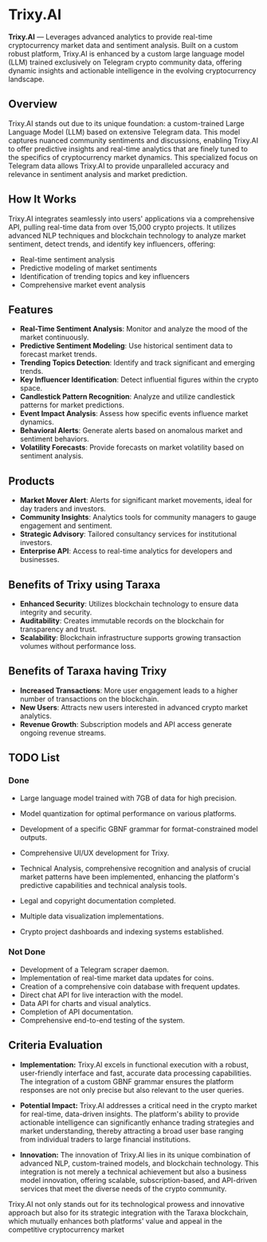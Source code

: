 # Trixy.AI

**Trixy.AI** — Leverages advanced analytics to provide real-time cryptocurrency market data and sentiment analysis. Built on a custom robust platform, Trixy.AI is enhanced by a custom large language model (LLM) trained exclusively on Telegram crypto community data, offering dynamic insights and actionable intelligence in the evolving cryptocurrency landscape.

## Overview

Trixy.AI stands out due to its unique foundation: a custom-trained Large Language Model (LLM) based on extensive Telegram data. This model captures nuanced community sentiments and discussions, enabling Trixy.AI to offer predictive insights and real-time analytics that are finely tuned to the specifics of cryptocurrency market dynamics. This specialized focus on Telegram data allows Trixy.AI to provide unparalleled accuracy and relevance in sentiment analysis and market prediction.

## How It Works

Trixy.AI integrates seamlessly into users' applications via a comprehensive API, pulling real-time data from over 15,000 crypto projects. It utilizes advanced NLP techniques and blockchain technology to analyze market sentiment, detect trends, and identify key influencers, offering:

- Real-time sentiment analysis
- Predictive modeling of market sentiments
- Identification of trending topics and key influencers
- Comprehensive market event analysis

## Features

- **Real-Time Sentiment Analysis**: Monitor and analyze the mood of the market continuously.
- **Predictive Sentiment Modeling**: Use historical sentiment data to forecast market trends.
- **Trending Topics Detection**: Identify and track significant and emerging trends.
- **Key Influencer Identification**: Detect influential figures within the crypto space.
- **Candlestick Pattern Recognition**: Analyze and utilize candlestick patterns for market predictions.
- **Event Impact Analysis**: Assess how specific events influence market dynamics.
- **Behavioral Alerts**: Generate alerts based on anomalous market and sentiment behaviors.
- **Volatility Forecasts**: Provide forecasts on market volatility based on sentiment analysis.

## Products

- **Market Mover Alert**: Alerts for significant market movements, ideal for day traders and investors.
- **Community Insights**: Analytics tools for community managers to gauge engagement and sentiment.
- **Strategic Advisory**: Tailored consultancy services for institutional investors.
- **Enterprise API**: Access to real-time analytics for developers and businesses.

## Benefits of Trixy using Taraxa

- **Enhanced Security**: Utilizes blockchain technology to ensure data integrity and security.
- **Auditability**: Creates immutable records on the blockchain for transparency and trust.
- **Scalability**: Blockchain infrastructure supports growing transaction volumes without performance loss.

## Benefits of Taraxa having Trixy

- **Increased Transactions**: More user engagement leads to a higher number of transactions on the blockchain.
- **New Users**: Attracts new users interested in advanced crypto market analytics.
- **Revenue Growth**: Subscription models and API access generate ongoing revenue streams.

## TODO List

### Done

- Large language model trained with 7GB of data for high precision.
- Model quantization for optimal performance on various platforms.
- Development of a specific GBNF grammar for format-constrained model outputs.
- Comprehensive UI/UX development for Trixy.
- Technical Analysis, comprehensive recognition and analysis of crucial market patterns have been implemented, enhancing the platform's predictive capabilities and technical analysis tools.

- Legal and copyright documentation completed.
- Multiple data visualization implementations.
- Crypto project dashboards and indexing systems established.

### Not Done

- Development of a Telegram scraper daemon.
- Implementation of real-time market data updates for coins.
- Creation of a comprehensive coin database with frequent updates.
- Direct chat API for live interaction with the model.
- Data API for charts and visual analytics.
- Completion of API documentation.
- Comprehensive end-to-end testing of the system.

## Criteria Evaluation

- **Implementation:** Trixy.AI excels in functional execution with a robust, user-friendly interface and fast, accurate data processing capabilities. The integration of a custom GBNF grammar ensures the platform responses are not only precise but also relevant to the user queries.
  
- **Potential Impact:** Trixy.AI addresses a critical need in the crypto market for real-time, data-driven insights. The platform's ability to provide actionable intelligence can significantly enhance trading strategies and market understanding, thereby attracting a broad user base ranging from individual traders to large financial institutions.
  
- **Innovation:** The innovation of Trixy.AI lies in its unique combination of advanced NLP, custom-trained models, and blockchain technology. This integration is not merely a technical achievement but also a business model innovation, offering scalable, subscription-based, and API-driven services that meet the diverse needs of the crypto community.

Trixy.AI not only stands out for its technological prowess and innovative approach but also for its strategic integration with the Taraxa blockchain, which mutually enhances both platforms' value and appeal in the competitive cryptocurrency market
